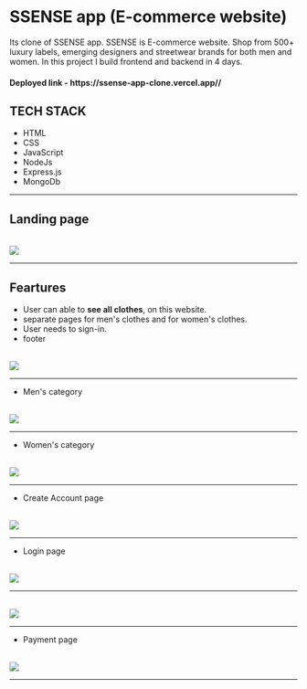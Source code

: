 # SSENSE app (E-commerce website)
Its clone of SSENSE app. SSENSE is E-commerce website. Shop from 500+ luxury labels, emerging designers and streetwear brands for both men and women. In this project I build frontend and backend in 4 days.



<h4>Deployed link - https://ssense-app-clone.vercel.app//</h4>

## TECH STACK
- HTML
- CSS
- JavaScript
- NodeJs
- Express.js
- MongoDb


<hr/>

## Landing page

<br/>


<img src="https://user-images.githubusercontent.com/93373644/167251072-cdace2f6-68c6-47ed-8e5c-7a505fe22fbb.png"/>
<hr/>

## Feartures
- User can able to **see all clothes**, on this website.
- separate pages for men's clothes and for women's clothes.
- User needs to sign-in.
- footer 
<br/>
<img src="https://user-images.githubusercontent.com/93373644/167251211-45f84828-2d5c-49db-961c-c0c14ade91a6.jpg"/>
<br/>
<hr/>

- Men's category


<br/>
<img src="https://user-images.githubusercontent.com/93373644/167251261-bb25f635-be66-4f60-8155-52c097c81cce.png"/>
<br/>
<hr/>

- Women's category
<br/>
<img src="https://user-images.githubusercontent.com/93373644/167251286-76f94e36-7a16-4d7d-b249-2ddce62c28b0.png"/>
<br/>
<hr/>

- Create Account page

<br/>
<img src="https://user-images.githubusercontent.com/93373644/167251320-da12899c-58bf-493b-abf2-7c9027ed7210.png"/>
<br/>
<hr/>

- Login page

<br/>
<img src="https://user-images.githubusercontent.com/93373644/167251347-876a9ec3-9d54-4a36-b4ec-1c47502e0464.png"/>
<br/>
<hr/>


<br/>
<img src="https://user-images.githubusercontent.com/93373644/167251442-0583eaba-417b-4b71-b61f-7f23dfe1a6ae.png"/>
<br/>
<hr/>

- Payment page

<br/>
<img src="https://user-images.githubusercontent.com/93373644/167251483-7e7cb97d-198c-4048-9b79-25eb82ea74ee.png"/>
<br/>
<hr/>

